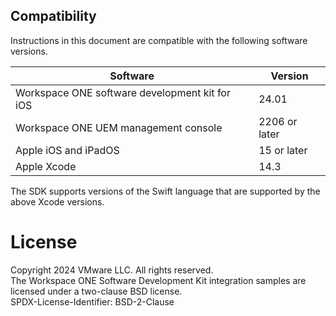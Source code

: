 ## Compatibility
Instructions in this document are compatible with the following software
versions.

Software                                       | Version
-----------------------------------------------|--------------
Workspace ONE software development kit for iOS | 24.01
Workspace ONE UEM management console           | 2206 or later
Apple iOS and iPadOS                           | 15 or later
Apple Xcode                                    | 14.3

The SDK supports versions of the Swift language that are supported by the above
Xcode versions.

# License
Copyright 2024 VMware LLC. All rights reserved.  
The Workspace ONE Software Development Kit integration samples are licensed
under a two-clause BSD license.  
SPDX-License-Identifier: BSD-2-Clause
